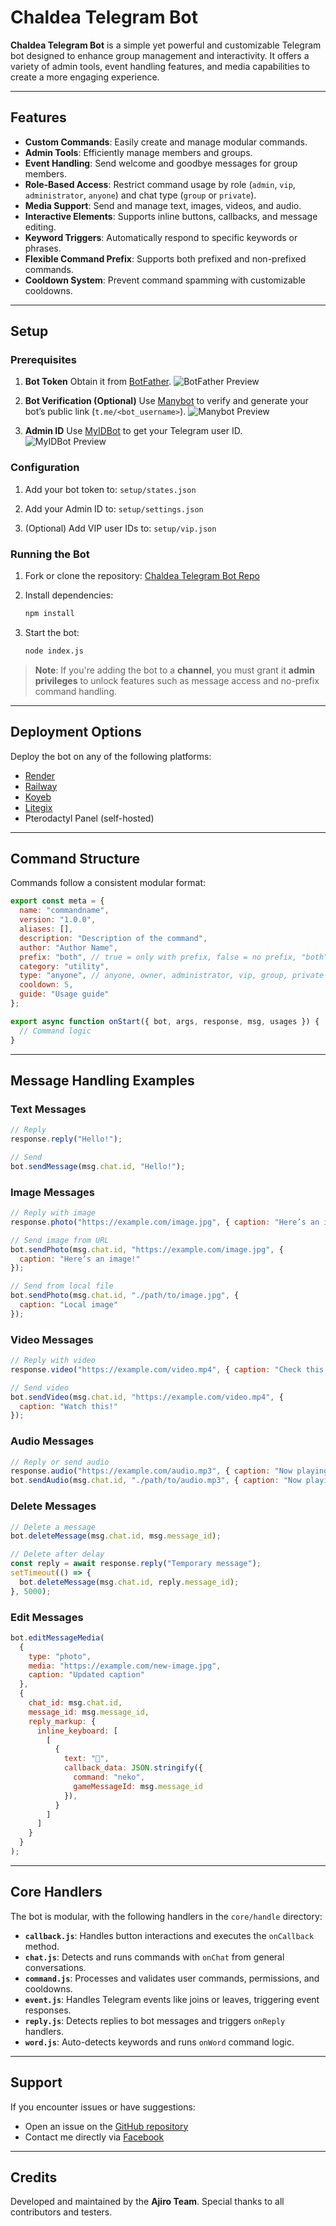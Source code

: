 # Chaldea Telegram Bot

**Chaldea Telegram Bot** is a simple yet powerful and customizable Telegram bot designed to enhance group management and interactivity. It offers a variety of admin tools, event handling features, and media capabilities to create a more engaging experience.

---

## Features

* **Custom Commands**: Easily create and manage modular commands.
* **Admin Tools**: Efficiently manage members and groups.
* **Event Handling**: Send welcome and goodbye messages for group members.
* **Role-Based Access**: Restrict command usage by role (`admin`, `vip`, `administrator`, `anyone`) and chat type (`group` or `private`).
* **Media Support**: Send and manage text, images, videos, and audio.
* **Interactive Elements**: Supports inline buttons, callbacks, and message editing.
* **Keyword Triggers**: Automatically respond to specific keywords or phrases.
* **Flexible Command Prefix**: Supports both prefixed and non-prefixed commands.
* **Cooldown System**: Prevent command spamming with customizable cooldowns.

---

## Setup

### Prerequisites

1. **Bot Token**
   Obtain it from [BotFather](https://t.me/BotFather).
   ![BotFather Preview](https://i.imgur.com/1eBNpbK.jpeg)

2. **Bot Verification (Optional)**
   Use [Manybot](https://t.me/Manybot) to verify and generate your bot’s public link (`t.me/<bot_username>`).
   ![Manybot Preview](https://i.imgur.com/uENHXlz.jpeg)

3. **Admin ID**
   Use [MyIDBot](https://t.me/myidbot) to get your Telegram user ID.
   ![MyIDBot Preview](https://i.imgur.com/pwwMlg1.jpeg)

### Configuration

1. Add your bot token to:
   `setup/states.json`

2. Add your Admin ID to:
   `setup/settings.json`

3. (Optional) Add VIP user IDs to:
   `setup/vip.json`

### Running the Bot

1. Fork or clone the repository:
   [Chaldea Telegram Bot Repo](https://github.com/ajirodesu/ChaldeaES)

2. Install dependencies:

   ```bash
   npm install
   ```

3. Start the bot:

   ```bash
   node index.js
   ```

> **Note**: If you're adding the bot to a **channel**, you must grant it **admin privileges** to unlock features such as message access and no-prefix command handling.

---

## Deployment Options

Deploy the bot on any of the following platforms:

* [Render](https://render.com)
* [Railway](https://railway.app)
* [Koyeb](https://koyeb.com)
* [Litegix](https://litegix.com)
* Pterodactyl Panel (self-hosted)

---

## Command Structure

Commands follow a consistent modular format:

```javascript
export const meta = {
  name: "commandname",
  version: "1.0.0",
  aliases: [],
  description: "Description of the command",
  author: "Author Name",
  prefix: "both", // true = only with prefix, false = no prefix, "both" = both allowed
  category: "utility",
  type: "anyone", // anyone, owner, administrator, vip, group, private
  cooldown: 5,
  guide: "Usage guide"
};

export async function onStart({ bot, args, response, msg, usages }) {
  // Command logic
}

```

---

## Message Handling Examples

### Text Messages

```javascript
// Reply
response.reply("Hello!");

// Send
bot.sendMessage(msg.chat.id, "Hello!");
```

### Image Messages

```javascript
// Reply with image
response.photo("https://example.com/image.jpg", { caption: "Here’s an image!" });

// Send image from URL
bot.sendPhoto(msg.chat.id, "https://example.com/image.jpg", {
  caption: "Here’s an image!"
});

// Send from local file
bot.sendPhoto(msg.chat.id, "./path/to/image.jpg", {
  caption: "Local image"
});
```

### Video Messages

```javascript
// Reply with video
response.video("https://example.com/video.mp4", { caption: "Check this out!" });

// Send video
bot.sendVideo(msg.chat.id, "https://example.com/video.mp4", {
  caption: "Watch this!"
});
```

### Audio Messages

```javascript
// Reply or send audio
response.audio("https://example.com/audio.mp3", { caption: "Now playing" });
bot.sendAudio(msg.chat.id, "./path/to/audio.mp3", { caption: "Now playing" });
```

### Delete Messages

```javascript
// Delete a message
bot.deleteMessage(msg.chat.id, msg.message_id);

// Delete after delay
const reply = await response.reply("Temporary message");
setTimeout(() => {
  bot.deleteMessage(msg.chat.id, reply.message_id);
}, 5000);
```

### Edit Messages

```javascript
bot.editMessageMedia(
  {
    type: "photo",
    media: "https://example.com/new-image.jpg",
    caption: "Updated caption"
  },
  {
    chat_id: msg.chat.id,
    message_id: msg.message_id,
    reply_markup: {
      inline_keyboard: [
        [
          {
            text: "🔁",
            callback_data: JSON.stringify({
              command: "neko",
              gameMessageId: msg.message_id
            }),
          }
        ]
      ]
    }
  }
);
```

---

## Core Handlers

The bot is modular, with the following handlers in the `core/handle` directory:

* **`callback.js`**: Handles button interactions and executes the `onCallback` method.
* **`chat.js`**: Detects and runs commands with `onChat` from general conversations.
* **`command.js`**: Processes and validates user commands, permissions, and cooldowns.
* **`event.js`**: Handles Telegram events like joins or leaves, triggering event responses.
* **`reply.js`**: Detects replies to bot messages and triggers `onReply` handlers.
* **`word.js`**: Auto-detects keywords and runs `onWord` command logic.

---

## Support

If you encounter issues or have suggestions:

* Open an issue on the [GitHub repository](https://github.com/shawndesu/chaldea)
* Contact me directly via [Facebook](https://www.facebook.com/lance.cochangco)

---

## Credits

Developed and maintained by the **Ajiro Team**.
Special thanks to all contributors and testers.